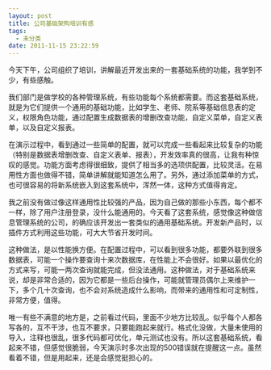 ```yaml
---
layout: post
title: 公司基础架构培训有感
tags:
  - 未分类
date: 2011-11-15 23:22:59
---
```


今天下午，公司组织了培训，讲解最近开发出来的一套基础系统的功能，我学到不少，有些感触。

我们部门是做学校的各种管理系统，有些功能每个系统都需要。而这套基础系统，就是为它们提供一个通用的基础功能，比如学生、老师、院系等基础信息表的定义，权限角色功能，通过配置生成数据表的增删改查功能，自定义菜单，自定义表单，以及自定义报表。

<span id="more-579"></span>
<p>在演示过程中，看到通过一些简单的配置，就可以完成一些看起来比较复杂的功能（特别是数据表增删改查、自定义表单、报表），开发效率真的很高，让我有种惊叹的感觉。功能方面考虑得很细致，提供了相当多的选项供配置，比较灵活。在易用性方面也做得不错，简单讲解就能知道怎么用了。另外，通过添加菜单的方式，也可很容易的将新系统嵌入到这套系统中，浑然一体，这种方式值得肯定。

我之前没有做过像这样通用性比较强的产品，因为自己做的那些小东西，每个都不一样，除了用户注册登录，没什么能通用的。今天看了这套系统，感觉像这种做信息管理系统的公司，的确应该开发出一套类似的通用基础系统。开发新产品时，以插件方式利用这些功能，可大大节省开发时间。

这种做法，是以性能换方便。在配置过程中，可以看到很多功能，都要外联到很多数据表，可能一个操作要查询十来次数据库，在性能上不会很好。如果以最优化的方式来写，可能一两次查询就能完成，但没法通用。这种做法，对于基础系统来说，却是非常合适的，因为它都是一些后台操作，可能就管理员偶尔上来维护一下，多个几十次查询，也不会对系统造成什么影响，而带来的通用性和可定制性，非常方便，值得。

唯一有些不满意的地方是，之前看过代码，里面不少地方比较乱。似乎每个人都各写各的，互不干涉，也互不要求，只要能跑起来就行。格式化没做，大量未使用的导入，注释也很乱，很多代码都可优化，单元测试也没有。所以这套基础系统，看起来不错，但感觉很脆弱，今天演示时多次出现的500错误就在提醒这一点。虽然看着不错，但是用起来，还是会感觉挺担心的。
